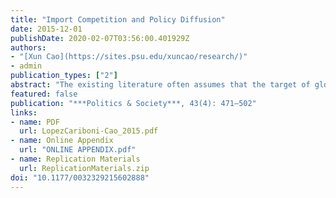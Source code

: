 ```yaml
---
title: "Import Competition and Policy Diffusion"
date: 2015-12-01
publishDate: 2020-02-07T03:56:00.401929Z
authors:
- "[Xun Cao](https://sites.psu.edu/xuncao/research/)"
- admin
publication_types: ["2"]
abstract: "The existing literature often assumes that the target of global interstate economic competition is the overseas market, that is, the markets in third, export-destination countries. However, in many countries, domestic industries compete fiercely for domestic market share with imports from other countries. Such import competition creates policy diffusion between a country and its import-competitor countries. Such policy diffusion can be observed in policy areas that affect production costs of domestic industries. We focus on import competition's effect on social welfare policies in developing countries and test our theory in two broad types of policies: social insurance spending and progressive social spending. We find strong evidence for import-competition-induced policy diffusion in both policy areas. Moreover, in the case of social insurance, the effect of policy diffusion is mediated by the strength of labor, suggesting that strong labor is more capable of blocking welfare retrenchment policies."
featured: false
publication: "***Politics & Society***, 43(4): 471–502"
links:
- name: PDF
  url: LopezCariboni-Cao_2015.pdf
- name: Online Appendix
  url: "ONLINE APPENDIX.pdf"
- name: Replication Materials
  url: ReplicationMaterials.zip
doi: "10.1177/0032329215602888"
---
```


